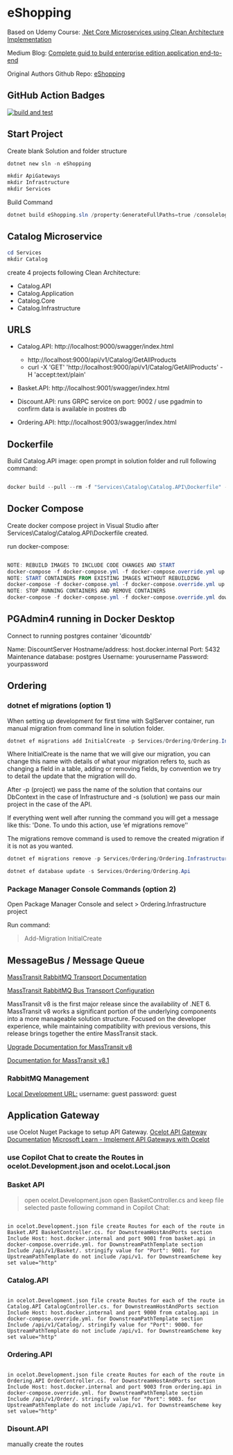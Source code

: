 # eShopping

Based on Udemy Course: [.Net Core Microservices using Clean Architecture Implementation](https://www.udemy.com/course/creating-net-core-microservices-using-clean-architecture)

Medium Blog: [Complete guid to build enterprise edition application end-to-end](https://blog.stackademic.com/creating-net-core-microservices-using-clean-architecture-d229d1683ec9)

Original Authors Github Repo: [eShopping](https://github.com/rahulsahay19/eShopping/tree/master)

## GitHub Action Badges

[![build and test](https://github.com/John-Cassidy/eShopping/actions/workflows/build-and-test.yaml/badge.svg)](https://github.com/John-Cassidy/eShopping/actions/workflows/build-and-test.yaml)

## Start Project

Create blank Solution and folder structure

```powershell
dotnet new sln -n eShopping

mkdir ApiGateways
mkdir Infrastructure
mkdir Services
```

Build Command

```powershell
dotnet build eShopping.sln /property:GenerateFullPaths=true /consoleloggerparameters:NoSummary
```

## Catalog Microservice

```powershell
cd Services
mkdir Catalog
```

create 4 projects following Clean Architecture:

- Catalog.API
- Catalog.Application
- Catalog.Core
- Catalog.Infrastructure

## URLS

- Catalog.API: http://localhost:9000/swagger/index.html

  - http://localhost:9000/api/v1/Catalog/GetAllProducts
  - curl -X 'GET' 'http://localhost:9000/api/v1/Catalog/GetAllProducts' -H 'accept:text/plain'

- Basket.API: http://localhost:9001/swagger/index.html

- Discount.API: runs GRPC service on port: 9002 / use pgadmin to confirm data is available in postres db

- Ordering.API: http://localhost:9003/swagger/index.html

## Dockerfile

Build Catalog.API image: open prompt in solution folder and rull following command:

```powershell

docker build --pull --rm -f "Services\Catalog\Catalog.API\Dockerfile" -t catalogapi:latest .
```

## Docker Compose

Create docker compose project in Visual Studio after Services\Catalog\Catalog.API\Dockerfile created.

run docker-compose:

```powershell

NOTE: REBUILD IMAGES TO INCLUDE CODE CHANGES AND START
docker-compose -f docker-compose.yml -f docker-compose.override.yml up --build
NOTE: START CONTAINERS FROM EXISTING IMAGES WITHOUT REBUILDING
docker-compose -f docker-compose.yml -f docker-compose.override.yml up -d
NOTE: STOP RUNNING CONTAINERS AND REMOVE CONTAINERS
docker-compose -f docker-compose.yml -f docker-compose.override.yml down

```

## PGAdmin4 running in Docker Desktop

Connect to running postgres container 'dicountdb'

Name: DiscountServer
Hostname/address: host.docker.internal
Port: 5432
Maintenance database: postgres
Username: yourusername
Password: yourpassword

## Ordering

### dotnet ef migrations (option 1)

When setting up development for first time with SqlServer container, run manual migration from command line in solution folder.

```powershell
dotnet ef migrations add InitialCreate -p Services/Ordering/Ordering.Infrastructure -s Services/Ordering/Ordering.Api
```

Where InitialCreate is the name that we will give our migration, you can change this name with details of what your migration refers to, such as changing a field in a table, adding or removing fields, by convention we try to detail the update that the migration will do.

After -p (project) we pass the name of the solution that contains our DbContext in the case of Infrastructure and -s (solution) we pass our main project in the case of the API.

If everything went well after running the command you will get a message like this: 'Done. To undo this action, use ‘ef migrations remove’'

The migrations remove command is used to remove the created migration if it is not as you wanted.

```powershell
dotnet ef migrations remove -p Services/Ordering/Ordering.Infrastructure -s Services/Ordering/Ordering.Api
```

```powershell
dotnet ef database update -s Services/Ordering/Ordering.Api
```

### Package Manager Console Commands (option 2)

Open Package Manager Console and select > Ordering.Infrastructure project

Run command:

> Add-Migration InitialCreate

## MessageBus / Message Queue

[MassTransit RabbitMQ Transport Documentation](https://masstransit.io/documentation/transports/rabbitmq)

[MassTransit RabbitMQ Bus Transport Configuration](https://masstransit.io/documentation/configuration/transports/rabbitmq)

MassTransit v8 is the first major release since the availability of .NET 6. MassTransit v8 works a significant portion of the underlying components into a more manageable solution structure. Focused on the developer experience, while maintaining compatibility with previous versions, this release brings together the entire MassTransit stack.

[Upgrade Documentation for MassTransit v8](https://masstransit.io/support/upgrade#version-8)

[Documentation for MassTransit v8.1](https://masstransit.io/support/upgrade#version-81)

### RabbitMQ Management

[Local Development URL:](http://localhost:15672/)
username: guest
password: guest

## Application Gateway

use Ocelot Nuget Package to setup API Gateway.
[Ocelot API Gateway Documentation](https://ocelot.readthedocs.io/en/latest/introduction/gettingstarted.html)
[Microsoft Learn - Implement API Gateways with Ocelot](https://learn.microsoft.com/en-us/dotnet/architecture/microservices/multi-container-microservice-net-applications/implement-api-gateways-with-ocelot)

### use Copilot Chat to create the Routes in ocelot.Development.json and ocelot.Local.json

### Basket API

> open ocelot.Development.json
> open BasketController.cs and keep file selected
> paste following command in Copilot Chat:

```text

in ocelot.Development.json file create Routes for each of the route in Basket.API BasketController.cs. for DownstreamHostAndPorts section Include Host: host.docker.internal and port 9001 from basket.api in docker-compose.override.yml. for DownstreamPathTemplate section Include /api/v1/Basket/. stringify value for "Port": 9001. for UpstreamPathTemplate do not include /api/v1. for DownstreamScheme key set value="http"

```

### Catalog.API

```text

in ocelot.Development.json file create Routes for each of the route in Catalog.API CatalogController.cs. for DownstreamHostAndPorts section Include Host: host.docker.internal and port 9000 from catalog.api in docker-compose.override.yml. for DownstreamPathTemplate section Include /api/v1/Catalog/. stringify value for "Port": 9000. for UpstreamPathTemplate do not include /api/v1. for DownstreamScheme key set value="http"

```

### Ordering.API

```text

in ocelot.Development.json file create Routes for each of the route in Ordering.API OrderController.cs. for DownstreamHostAndPorts section Include Host: host.docker.internal and port 9003 from ordering.api in docker-compose.override.yml. for DownstreamPathTemplate section Include /api/v1/Order/. stringify value for "Port": 9003. for UpstreamPathTemplate do not include /api/v1. for DownstreamScheme key set value="http"

```

### Disount.API

manually create the routes
